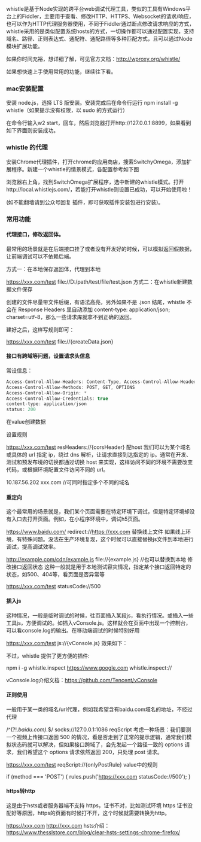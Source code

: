 whistle是基于Node实现的跨平台web调试代理工具，类似的工具有Windows平台上的Fiddler，主要用于查看、修改HTTP、HTTPS、Websocket的请求/响应，也可以作为HTTP代理服务器使用，不同于Fiddler通过断点修改请求响应的方式，whistle采用的是类似配置系统hosts的方式，一切操作都可以通过配置实现，支持域名、路径、正则表达式、通配符、通配路径等多种匹配方式，且可以通过Node模块扩展功能。

如果你时间充裕，想详细了解，可见官方文档：http://wproxy.org/whistle/

如果想快速上手使用常用的功能，继续往下看。

### mac安装配置
安装 node.js，选择 LTS 版安装。安装完成后在命令行运行 npm install -g whistle（如果提示没有权限，以 sudo 的方式运行） 

在命令行输入w2 start，回车，然后浏览器打开http://127.0.0.1:8899，如果看到如下界面则安装成功。



### whistle 的代理
安装Chrome代理插件，打开chrome的应用商店，搜索SwitchyOmega，添加扩展程序。新建一个whistle的情景模式，各配置参考如下图

浏览器右上角，找到SwitchOmega扩展程序，选中新建的whistle模式。打开http://local.whistlejs.com/，若能打开whistle则设置已成功，可以开始使用啦！

(如不能翻墙请到公众号回复 插件，即可获取插件安装包进行安装)。

### 常用功能
#### 代理接口，修改返回体。
最常用的场景就是在后端接口挂了或者没有开发好的时候，可以模拟返回假数据，让前端调试可以不依赖后端。

方式一：在本地保存返回体，代理到本地

https://xxx.com/test file://D:/path/test/file/test.json
方式二：在whistle新建数据文件保存



创建的文件尽量带文件后缀，有语法高亮，另外如果不是 .json 结尾，whistle 不会在 Response Headers 里自动添加 content-type: application/json; charset=utf-8，那么一些请求库就拿不到正确的返回。

建好之后，这样写规则即可：

https://xxx.com/test file://{createData.json}
#### 接口有跨域等问题，设置请求头信息
常设信息：
```js
Access-Control-Allow-Headers: Content-Type, Access-Control-Allow-Headers, Authorization, token
Access-Control-Allow-Methods: POST, GET, OPTIONS
Access-Control-Allow-Origin: *
Access-Control-Allow-Credentials: true
content-type: application/json
status: 200
```
在value创建数据



设置规则

https://xxx.com/test resHeaders://{corsHeader}
配host
我们可以为某个域名或具体的 url 指定 ip，绕过 dns 解析，让请求直接到达指定的 ip。通常在开发、测试和预发布境的切换都通过切换 host 来实现，这样访问不同的环境不需要改变代码，或根据环境配置文件访问不同的 url。

10.187.56.202 xxx.com  //可同时指定多个不同的域名
#### 重定向
这个最常用的场景就是，我们某个页面需要在特定环境下调试，但是特定环境却没有入口去打开页面。例如，在小程序环境中，调试h5页面。

https://www.baidu.com/ redirect://https://xxx.com
替换线上文件
如果线上环境，有特殊问题。没法在生产环境复现，这个时候可以直接替换js文件到本地进行调试，提高调试效率。

http://example.com/cdn/example.js file://{example.js}  //也可以替换到本地
修改接口返回状态
这种一般就是用于本地测试容灾情况，指定某个接口返回特定的状态，如500、404等，看页面是否异常等

https://xxx.com/test statusCode://500
#### 插入js
这种情况，一般是临时调试的时候，往页面插入某段js，看执行情况。或插入一些工具js，方便调试的。如插入vConsole.js。这样就会在页面中出现一个控制台，可以看console.log的输出。在移动端调试的时候特别好用

https://xxx.com/test js://{vConsole.js}
效果如下：



不过，whistle 提供了更方便的插件:

npm i -g whistle.inspect
https://www.google.com whistle.inspect://


vConsole.log介绍文档：https://github.com/Tencent/vConsole

#### 正则使用
一般用于某一类的域名/url代理，例如我希望含有baidu.com域名的地址，不经过代理

/^(?!.*baidu.com).*$/ socks://127.0.0.1:1086
reqScript
考虑一种场景：我们要测一个视频上传接口返回 500 的情况，看是否走到了正常的提示逻辑，通常我们模拟状态码就可以解决，但如果接口跨域了，会先发起一个路径一致的 options 请求，我们希望这个 options 请求依然返回 200，只处理 post 请求。

https://xxx.com/test reqScript://{onlyPostRule}
value中的规则

if (method === 'POST') {
    rules.push('https://xxx.com statusCode://500');
}
#### https转http
这是由于hsts或者服务器端不支持 https，证书不对，比如测试环境 https 证书没配好等原因，https的页面有时候打不开，这个时候就需要转换为http。

https://xxx.com http://xxx.com
hsts介绍：https://www.thesslstore.com/blog/clear-hsts-settings-chrome-firefox/